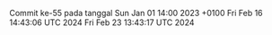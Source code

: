 Commit ke-55 pada tanggal Sun Jan 01 14:00 2023 +0100
Fri Feb 16 14:43:06 UTC 2024
Fri Feb 23 13:43:17 UTC 2024
